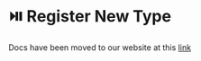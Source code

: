 # ⏯️ Register New Type

Docs have been moved to our website at this [link](https://tomatophp.com/en/open-source/filament-types)
